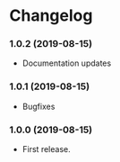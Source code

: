 # Changelog

### 1.0.2 (2019-08-15)
- Documentation updates

### 1.0.1 (2019-08-15)
- Bugfixes

### 1.0.0 (2019-08-15)
- First release.
